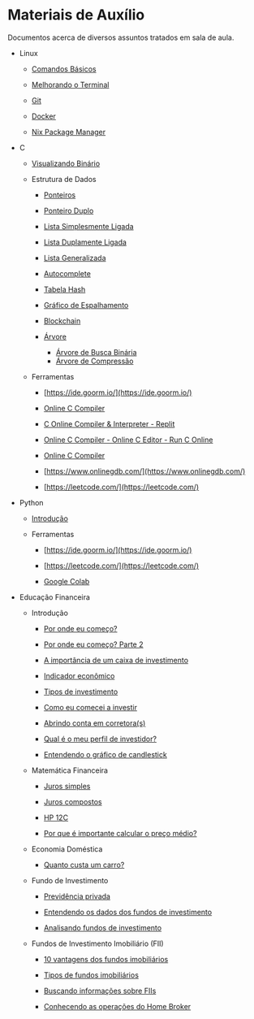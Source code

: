 # Materiais de Auxílio

Documentos acerca de diversos assuntos tratados em sala de aula.

- Linux
  
  - [Comandos Básicos](https://github.com/jppreti/documents/blob/main/linux/ComandosBasicos.md)

  - [Melhorando o Terminal](https://github.com/jppreti/documents/blob/main/linux/Terminal.md)

  - [Git](https://github.com/jppreti/documents/blob/main/linux/Git.md)

  - [Docker](https://github.com/jppreti/documents/blob/main/linux/Docker.md)

  - [Nix Package Manager](https://github.com/jppreti/documents/blob/main/linux/NixPackage.md)

- C

  - [Visualizando Binário](https://github.com/jppreti/documents/blob/main/c/VisualizandoBinario.md)

  - Estrutura de Dados

    - [Ponteiros](https://github.com/jppreti/documents/blob/main/c/datastructure/Ponteiros.md)

    - [Ponteiro Duplo](https://github.com/jppreti/documents/blob/main/c/datastructure/PonteiroDuplo.md)

    - [Lista Simplesmente Ligada](https://github.com/jppreti/documents/blob/main/c/datastructure/LinkedList.md)
    
    - [Lista Duplamente Ligada](https://github.com/jppreti/documents/blob/main/c/datastructure/DoublyLinkedList.md)
    
    - [Lista Generalizada](https://github.com/jppreti/documents/blob/main/c/datastructure/GeneralizedLinkedList.md)

    - [Autocomplete](https://github.com/jppreti/documents/blob/main/c/datastructure/Autocomplete.md)    
    
    - [Tabela Hash](https://github.com/jppreti/documents/blob/main/c/datastructure/HashTable.md)

    - [Gráfico de Espalhamento](https://github.com/jppreti/documents/blob/main/c/datastructure/GraficoEspalhamento.md)    
    
    - [Blockchain](https://github.com/jppreti/documents/blob/main/c/datastructure/Blockchain.md)
    
    - [Árvore](https://github.com/jppreti/documents/blob/main/c/datastructure/Tree.md)
      
      - [Árvore de Busca Binária](https://github.com/jppreti/documents/blob/main/c/datastructure/BinarySearchTree.md)
      - [Árvore de Compressão](https://github.com/jppreti/documents/blob/main/c/datastructure/CompressTree.md)
  
  - Ferramentas
    
    - [https://ide.goorm.io/](https://ide.goorm.io/)
    
    - [Online C Compiler](https://www.programiz.com/c-programming/online-compiler/)
    
    - [C Online Compiler & Interpreter - Replit](https://replit.com/languages/c)
    
    - [Online C Compiler - Online C Editor - Run C Online](https://www.jdoodle.com/c-online-compiler/)
    
    - [Online C Compiler](https://www.tutorialspoint.com/compile_c_online.php)
    
    - [https://www.onlinegdb.com/](https://www.onlinegdb.com/)
    
    - [https://leetcode.com/](https://leetcode.com/)

- Python
  
  - [Introdução](https://github.com/jppreti/documents/blob/main/python/introducao.md)
  
  - Ferramentas
    
    - [https://ide.goorm.io/](https://ide.goorm.io/)
    
    - [https://leetcode.com/](https://leetcode.com/)
    
    - [Google Colab](https://colab.research.google.com/)

- Educação Financeira
  
  - Introdução

    - [Por onde eu começo?](https://github.com/jppreti/documents/blob/main/investimento/PorOndeComeco.md)

    - [Por onde eu começo? Parte 2](https://github.com/jppreti/documents/blob/main/investimento/PorOndeComeco2.md)

    - [A importância de um caixa de investimento](https://github.com/jppreti/documents/blob/main/investimento/CaixaInvestimento.md)

    - [Indicador econômico](https://github.com/jppreti/documents/blob/main/investimento/IndicadorEconomico.md)

    - [Tipos de investimento](https://github.com/jppreti/documents/blob/main/investimento/TiposInvestimento.md)

    - [Como eu comecei a investir](https://github.com/jppreti/documents/blob/main/investimento/ComoComecei.md)

    - [Abrindo conta em corretora(s)](https://github.com/jppreti/documents/blob/main/investimento/Corretoras.md)

    - [Qual é o meu perfil de investidor?](https://github.com/jppreti/documents/blob/main/investimento/PerfilInvestidor.md)

    - [Entendendo o gráfico de candlestick](https://github.com/jppreti/documents/blob/main/investimento/GraficoCandlestick.md)    

  - Matemática Financeira
    
    - [Juros simples](https://github.com/jppreti/documents/blob/main/investimento/JurosSimples.md)

    - [Juros compostos](https://github.com/jppreti/documents/blob/main/investimento/JurosCompostos.md)

    - [HP 12C](https://github.com/jppreti/documents/blob/main/investimento/HP12C.md)

    - [Por que é importante calcular o preço médio?](https://github.com/jppreti/documents/blob/main/investimento/PrecoMedio.md)

  - Economia Doméstica

    - [Quanto custa um carro?](https://github.com/jppreti/documents/blob/main/investimento/CustoCarro.md)

  - Fundo de Investimento

    - [Previdência privada](https://github.com/jppreti/documents/blob/main/investimento/PrevidenciaPrivada.md)

    - [Entendendo os dados dos fundos de investimento](https://github.com/jppreti/documents/blob/main/investimento/FundosInvestimentoPorOndeComeco.md)

    - [Analisando fundos de investimento](https://github.com/jppreti/documents/blob/main/investimento/FundosInvestimentoAnalise.md)

  - Fundos de Investimento Imobiliário (FII)

    - [10 vantagens dos fundos imobiliários](https://github.com/jppreti/documents/blob/main/investimento/VantagensFII.md)

    - [Tipos de fundos imobiliários](https://github.com/jppreti/documents/blob/main/investimento/TiposFII.md)

    - [Buscando informações sobre FIIs](https://github.com/jppreti/documents/blob/main/investimento/.md)

    - [Conhecendo as operações do Home Broker](https://github.com/jppreti/documents/blob/main/investimento/OperacoesHomeBroker.md)
